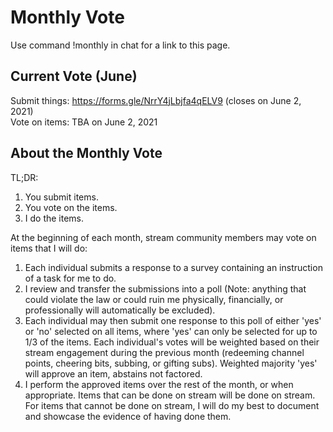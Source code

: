 # Monthly Vote

Use command !monthly in chat for a link to this page.

## Current Vote (June)

Submit things: https://forms.gle/NrrY4jLbjfa4qELV9 (closes on June 2, 2021)
\
Vote on items: TBA on June 2, 2021

## About the Monthly Vote

TL;DR:
1. You submit items.
2. You vote on the items.
3. I do the items.

At the beginning of each month, stream community members may vote on items that I will do:
1. Each individual submits a response to a survey containing an instruction of a task for me to do.
2. I review and transfer the submissions into a poll (Note: anything that could violate the law or could ruin me physically, financially, or professionally will automatically be excluded).
3. Each individual may then submit one response to this poll of either 'yes' or 'no' selected on all items, where 'yes' can only be selected for up to 1/3 of the items. Each individual's votes will be weighted based on their stream engagement during the previous month (redeeming channel points, cheering bits, subbing, or gifting subs). Weighted majority 'yes' will approve an item, abstains not factored.
4. I perform the approved items over the rest of the month, or when appropriate. Items that can be done on stream will be done on stream. For items that cannot be done on stream, I will do my best to document and showcase the evidence of having done them.
